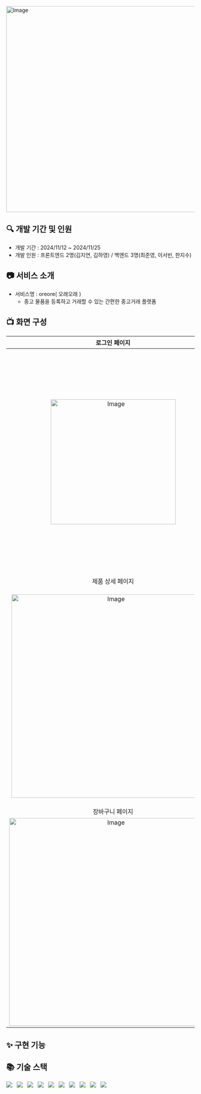 <img width="550" alt="Image" src="https://github.com/user-attachments/assets/2992e864-6a17-4e3e-94eb-33d24c8f893d" />


## 🔍 개발 기간 및 인원

- 개발 기간 : 2024/11/12 ~ 2024/11/25
- 개발 인원 : 프론트엔드 2명(김지연, 김하영) / 백엔드 3명(최준영, 이서빈, 한지수)

## 📷 서비스 소개
- 서비스명 : oreore( 오래오래 )
  - 중고 물품을 등록하고 거래할 수 있는 간편한 중고거래 플랫폼
 
## 📺 화면 구성
|                         로그인 페이지                         |                      회원가입 페이지                      |                           메인 페이지                            |
| :-----------------------------------------------------------: | :-------------------------------------------------------: | :--------------------------------------------------------------: |
|       <img width="334" alt="Image" src="https://github.com/user-attachments/assets/d4a8c6cf-2bb6-4bfc-9c5a-c6bdb8613010" />        |     <img width="196" alt="Image" src="https://github.com/user-attachments/assets/97732255-f2da-474d-b41f-29e61d62525b" />     |         <img width="600" alt="Image" src="https://github.com/user-attachments/assets/a4b1c734-b5e5-4313-8399-8eb6bae86cbe" />          |
|                        제품 상세 페이지                         |                       제품 등록 페이지                       |                         마이 페이지                         |
|    <img width="543" alt="Image" src="https://github.com/user-attachments/assets/a2248416-fb37-488d-bb83-1bc4dc5f0d1a" />    |    <img width="542" alt="Image" src="https://github.com/user-attachments/assets/669e51f4-ea59-46e1-bfa4-86903417e408" />    | <img width="579" alt="Image" src="https://github.com/user-attachments/assets/bc651688-4a87-4149-b3d6-6542fa6b3096" /> |
|                        장바구니 페이지                         |                      주문/결제 페이지                      |                                                      |
| <img width="555" alt="Image" src="https://github.com/user-attachments/assets/6b27e6fa-f447-4324-85b7-92b72b2a0e81" /> | <img width="546" alt="Image" src="https://github.com/user-attachments/assets/95a013f6-7071-4a39-8b80-0bf3f73e902f" /> |          |



## ✨ 구현 기능


## 📚 기술 스택
<div style="display: flex; gap: 12px;">
  <img src="https://img.shields.io/badge/typescript-%23007ACC.svg?style=for-the-badge&logo=typescript&logoColor=white">
  <img src="https://img.shields.io/badge/react-%2320232a.svg?style=for-the-badge&logo=react&logoColor=%2361DAFB">
  <img src="https://img.shields.io/badge/styled--components-DB7093?style=for-the-badge&logo=styled-components&logoColor=white">
  <img src="https://img.shields.io/badge/Zustand-black?style=for-the-badge&logo=zustand&badgeColor=010101">
  <img src="https://img.shields.io/badge/ESLint-4B3263?style=for-the-badge&logo=eslint&logoColor=white">
  <img src="https://img.shields.io/badge/prettier-%23F7B93E.svg?style=for-the-badge&logo=prettier&logoColor=black">
  <img src="https://img.shields.io/badge/React%20Hook%20Form-%23EC5990.svg?style=for-the-badge&logo=reacthookform&logoColor=white">
  <img src="https://img.shields.io/badge/gitlab-%23181717.svg?style=for-the-badge&logo=gitlab&logoColor=white">
  <img src="https://img.shields.io/badge/Notion-%23000000.svg?style=for-the-badge&logo=notion&logoColor=white">
  <img src="https://img.shields.io/badge/figma-%23F24E1E.svg?style=for-the-badge&logo=figma&logoColor=white">
</div>
